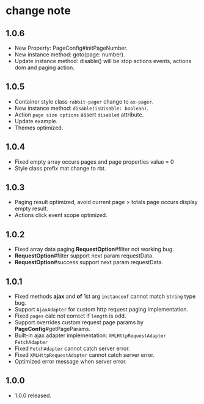 # change note

## 1.0.6

- New Property: PageConfig#initPageNumber.
- New instance method: goto(page: number).
- Update instance method: disable() will be stop actions events, actions dom and paging action.

## 1.0.5

- Container style class `rabbit-pager` change to `ax-pager`.
- New instance method: `disable(isDisable: boolean)`.
- Action `page size options` assert `disabled` attribute.
- Update example.
- Themes optimized.

## 1.0.4

- Fixed empty array occurs pages and page properties value = 0
- Style class prefix mat change to rbt.

## 1.0.3

- Paging result optimized, avoid current page > totals page occurs display empty result.
- Actions click event scope optimized.

## 1.0.2

- Fixed array data paging **RequestOption**#filter not working bug.
- **RequestOption**#filter support next param requestData.
- **RequestOption**#success support next param requestData.

## 1.0.1

- Fixed methods **ajax** and **of** 1st arg `instanceof` cannot match `String` type bug.
- Support `AjaxAdapter` for custom http request paging implementation.
- Fixed `pages` calc not correct if `length` is odd.
- Support overrides custom request page params by **PageConfig**#getPageParams.
- Built-in ajax adapter implementation: `XMLHttpRequestAdapter` `FetchAdapter`
- Fixed `FetchAdapter` cannot catch server error.
- Fixed `XMLHttpRequestAdapter` cannot catch server error.
- Optimized error message when server error.

## 1.0.0

- 1.0.0 released.